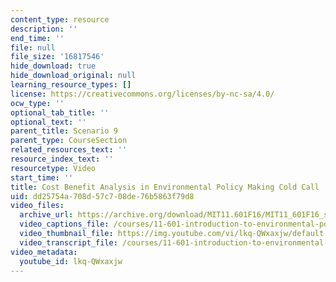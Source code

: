 ```yaml
---
content_type: resource
description: ''
end_time: ''
file: null
file_size: '16817546'
hide_download: true
hide_download_original: null
learning_resource_types: []
license: https://creativecommons.org/licenses/by-nc-sa/4.0/
ocw_type: ''
optional_tab_title: ''
optional_text: ''
parent_title: Scenario 9
parent_type: CourseSection
related_resources_text: ''
resource_index_text: ''
resourcetype: Video
start_time: ''
title: Cost Benefit Analysis in Environmental Policy Making Cold Call
uid: dd25754a-708d-57c7-08de-76b5863f79d8
video_files:
  archive_url: https://archive.org/download/MIT11.601F16/MIT11_601F16_s09_Cold_Call_300k.mp4
  video_captions_file: /courses/11-601-introduction-to-environmental-policy-and-planning-fall-2016/edd9d3aa28bd5ca9b1b32a15b4b0c77d_lkq-QWxaxjw.vtt
  video_thumbnail_file: https://img.youtube.com/vi/lkq-QWxaxjw/default.jpg
  video_transcript_file: /courses/11-601-introduction-to-environmental-policy-and-planning-fall-2016/02977466d2f56cba6678d4881e454c21_lkq-QWxaxjw.pdf
video_metadata:
  youtube_id: lkq-QWxaxjw
---
```

